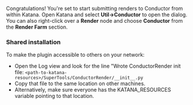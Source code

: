 Congratulations! You're set to start submitting renders to Conductor from within Katana. Open Katana and select **Util->Conductor** to open the dialog. You can also right-click over a **Render** node and choose **Conductor** from the **Render Farm** section.


### Shared installation

To make the plugin accessible to others on your network:

* Open the Log view and look for the line "Wrote ConductorRender init file: `<path-to-katana-resources>/SuperTools/ConductorRender/__init__.py`
* Copy that file to the same location on other machines.
* Alternatively, make sure everyone has the KATANA_RESOURCES variable pointing to that location. 
